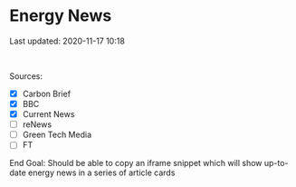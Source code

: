 # Energy News

Last updated: 2020-11-17 10:18

<br>

Sources:

- [x] Carbon Brief
- [x] BBC
- [x] Current News
- [ ] reNews
- [ ] Green Tech Media
- [ ] FT

End Goal: Should be able to copy an iframe snippet which will show up-to-date energy news in a series of article cards
